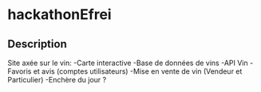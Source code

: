 # hackathonEfrei

## Description

Site axée sur le vin:
-Carte interactive
-Base de données de vins
-API Vin
-Favoris et avis (comptes utilisateurs)
-Mise en vente de vin (Vendeur et Particulier)
-Enchère du jour ?
